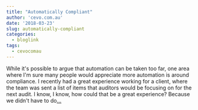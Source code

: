 ```yaml
---
title: "Automatically Compliant"
author: 'cevo.com.au'
date: '2018-03-23'
slug: automatically-compliant
categories:
  - bloglink
tags:
  - cevocomau
---
```


While it's possible to argue that automation can be taken too far, one area where I'm sure many people would appreciate more automation is around compliance. I recently had a great experience working for a client, where the team was sent a list of items that auditors would be focusing on for the next audit. I know, I know, how could that be a great experience? Because we didn't have to do[... <i class="fas fa-external-link-alt"></i>](https://cevo.com.au/post/2018-03-23-automatically-compliant/)


